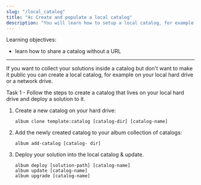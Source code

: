 ```yaml
---
slug: "/local_catalog"
title: "4c Create and populate a local catalog"
description: "You will learn how to setup a local catalog, for example on a network drive, and how to deploy your solution into it."
---
```

<div class="learning-objectives">
Learning objectives:
<ul>
<li>learn how to share a catalog without a URL</li>
</ul>
</div>

---


If you want to collect your solutions inside a catalog but don't want to make it public you can create a local catalog,
for example on your local hard drive or a network drive. 

<div class="task">
<div class="task-title">Task 1 - Follow the steps to create a catalog that lives on your local hard drive and deploy a solution to it. </div>


1. Create a new catalog on your hard drive:
    ```
   album clone template:catalog [catalog-dir] [catalog-name]
   ```
   
2. Add the newly created catalog to your album collection of catalogs:
    ```
   album add-catalog [catalog- dir]
   ```

3. Deploy your solution into the local catalog & update.
   ```
   album deploy [solution-path] [catalog-name]
   album update [catalog-name]
   album upgrade [catalog-name]
   ```
</div>